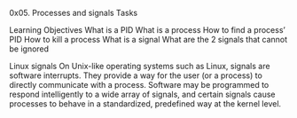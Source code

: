 0x05. Processes and signals Tasks

Learning Objectives
What is a PID
What is a process
How to find a process’ PID
How to kill a process
What is a signal
What are the 2 signals that cannot be ignored

Linux signals
On Unix-like operating systems such as Linux, signals are software interrupts. They provide a way for the user (or a process) to directly communicate with a process.
Software may be programmed to respond intelligently to a wide array of signals, and certain signals cause processes to behave in a standardized, predefined way at the kernel level.


